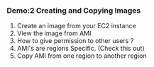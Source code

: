 ### Demo:2 Creating and Copying Images

1. Create an image from your EC2 instance 
2. View the image from AMI
3. How to give permission to other users ?
4. AMI's are regions Specific. (Check this out)
5. Copy AMI from one region to another region

